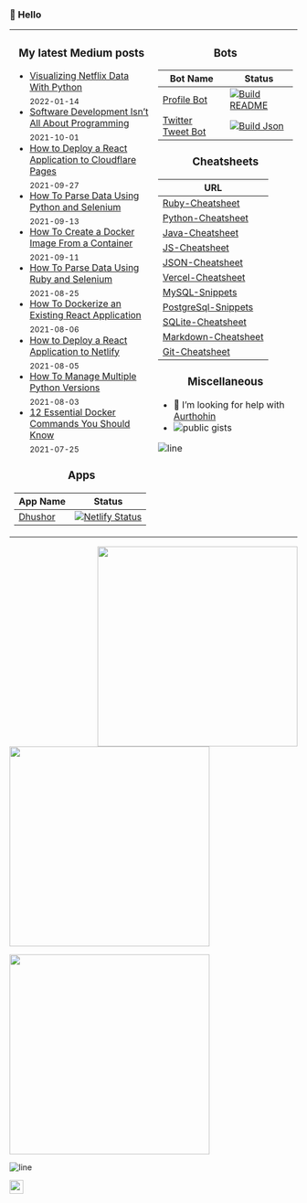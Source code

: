 ### 👋  Hello

<table>
<tr>
<td width="50%" valign="top">

<h3 align="center"> My latest Medium posts </h3>

<!-- blog starts -->
* [Visualizing Netflix Data With Python](https://towardsdatascience.com/visualizing-netflix-data-with-python-bca60a2632d9?source=rss-4430950b9342------2) <br/> <sub>2022-01-14</sub>
* [Software Development Isn’t All About Programming](https://medium.com/geekculture/software-development-isnt-all-about-programming-831f0cead94a?source=rss-4430950b9342------2) <br/> <sub>2021-10-01</sub>
* [How to Deploy a React Application to Cloudflare Pages](https://javascript.plainenglish.io/how-to-deploy-a-react-application-to-cloudflare-pages-e334466109c3?source=rss-4430950b9342------2) <br/> <sub>2021-09-27</sub>
* [How To Parse Data Using Python and Selenium](https://towardsdatascience.com/how-to-parse-data-using-python-and-selenium-907a95239ee0?source=rss-4430950b9342------2) <br/> <sub>2021-09-13</sub>
* [How To Create a Docker Image From a Container](https://python.plainenglish.io/how-to-create-a-docker-image-from-a-container-402f70f3dbf0?source=rss-4430950b9342------2) <br/> <sub>2021-09-11</sub>
* [How To Parse Data Using Ruby and Selenium](https://towardsdatascience.com/how-to-parse-data-using-ruby-and-selenium-5cf11605340c?source=rss-4430950b9342------2) <br/> <sub>2021-08-25</sub>
* [How To Dockerize an Existing React Application](https://towardsdatascience.com/how-to-dockerize-an-existing-react-application-c27bd8517dcb?source=rss-4430950b9342------2) <br/> <sub>2021-08-06</sub>
* [How to Deploy a React Application to Netlify](https://javascript.plainenglish.io/how-to-deploy-a-react-application-to-netlify-e120d2de2654?source=rss-4430950b9342------2) <br/> <sub>2021-08-05</sub>
* [How To Manage Multiple Python Versions](https://python.plainenglish.io/how-to-manage-multiple-python-versions-f0da7a9b6603?source=rss-4430950b9342------2) <br/> <sub>2021-08-03</sub>
* [12 Essential Docker Commands You Should Know](https://towardsdatascience.com/12-essential-docker-commands-you-should-know-c2d5a7751bb5?source=rss-4430950b9342------2) <br/> <sub>2021-07-25</sub>
<!-- blog ends -->
     
<h3 align="center"> Apps </h3>
     
| App Name    | Status      |
| ----------- | ----------- |
| [Dhushor](https://dhushor.netlify.app)      	  | [![Netlify Status](https://api.netlify.com/api/v1/badges/0e27e7a8-2dd0-409d-9799-ba897469f9bc/deploy-status)](https://app.netlify.com/sites/dhushor/deploys)       |

</td>

     
<td width="50%" valign="top">

<h3 align="center"> Bots </h3>
     
| Bot Name    | Status      |
| ----------- | ----------- |
| [Profile Bot](https://github.com/lifeparticle/lifeparticle/blob/master/build_readme.py)          | [![Build README](https://github.com/lifeparticle/lifeparticle/actions/workflows/python-app.yml/badge.svg)](https://github.com/lifeparticle/lifeparticle/actions/workflows/python-app.yml)       |
| [Twitter Tweet Bot](https://github.com/lifeparticle/twitter-tweet-bot/blob/main/build_json.py)   | [![Build Json](https://github.com/lifeparticle/twitter-tweet-bot/actions/workflows/python-app.yml/badge.svg)](https://github.com/lifeparticle/twitter-tweet-bot/actions/workflows/python-app.yml)        |

  
<h3 align="center"> Cheatsheets </h3>
     
| URL      |
| ----------- |
| [Ruby-Cheatsheet](https://github.com/lifeparticle/Ruby-Cheatsheet)         |
| [Python-Cheatsheet](https://github.com/lifeparticle/Python-Cheatsheet)     |
| [Java-Cheatsheet](https://github.com/lifeparticle/Java-Cheatsheet)         |
| [JS-Cheatsheet](https://github.com/lifeparticle/JS-Cheatsheet)             |
| [JSON-Cheatsheet](https://github.com/lifeparticle/JSON-Cheatsheet)         |
| [Vercel-Cheatsheet](https://github.com/lifeparticle/Vercel-Cheatsheet)     |
| [MySQL-Snippets](https://github.com/lifeparticle/MySQL-Snippets)           |
| [PostgreSql-Snippets](https://github.com/lifeparticle/PostgreSql-Snippets) |
| [SQLite-Cheatsheet](https://github.com/lifeparticle/SQLite-Cheatsheet)     |
| [Markdown-Cheatsheet](https://github.com/lifeparticle/Markdown-Cheatsheet) |
| [Git-Cheatsheet](https://github.com/lifeparticle/Git-Cheatsheet)           |
     
<h3 align="center"> Miscellaneous </h3>

- 🤔 I’m looking for help with [Aurthohin][aurthohin]
- [<img align="left" src="https://gist-count.vercel.app/api?username=lifeparticle" alt="public gists">][gist]

![line](https://user-images.githubusercontent.com/1612112/89610802-d9f02000-d8be-11ea-873f-aa51c23073e5.png)
</td>
</tr>

</table>

<div>
<a href="https://github.com/anuraghazra/github-readme-stats"><img src="https://github-readme-stats.vercel.app/api?username=lifeparticle&theme=dark&show_icons=true" width="350" align="right" /></a>
<a href="https://git.io/streak-stats"><img src="http://github-readme-streak-stats.herokuapp.com?user=lifeparticle&theme=highcontrast&hide_border=true" width="350" /></a>
</div>

<!-- programmer_humor_img starts -->
<a href="https://imgur.com/r/ProgrammerHumor/hsrNjgA"><img max-height="400" width="350" src="https://i.imgur.com/hsrNjgA.jpg"></a>
<!-- programmer_humor_img ends -->

![line](https://user-images.githubusercontent.com/1612112/89610802-d9f02000-d8be-11ea-873f-aa51c23073e5.png)

[<img height="24" width="24" src="https://cdn.jsdelivr.net/npm/simple-icons@4.8.0/icons/linktree.svg" />][linktree]
     
[linktree]: https://linktr.ee/lifeparticle
[gist]: https://gist.github.com/lifeparticle
[aurthohin]: https://github.com/lifeparticle/Aurthohin
